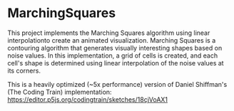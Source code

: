 # MarchingSquares

This project implements the Marching Squares algorithm using linear interpolationto create an animated visualization.
Marching Squares is a contouring algorithm that generates visually interesting shapes based on noise values.
In this implementation, a grid of cells is created, and each cell's shape is determined using linear interpolation
of the noise values at its corners.

This is a heavily optimized (~5x performance) version of Daniel Shiffman's (The Coding Train) implementation:
https://editor.p5js.org/codingtrain/sketches/18cjVoAX1
